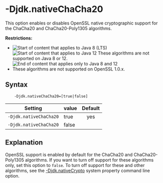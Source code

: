 <!--
* Copyright (c) 2017, 2019 IBM Corp. and others
*
* This program and the accompanying materials are made
* available under the terms of the Eclipse Public License 2.0
* which accompanies this distribution and is available at
* https://www.eclipse.org/legal/epl-2.0/ or the Apache
* License, Version 2.0 which accompanies this distribution and
* is available at https://www.apache.org/licenses/LICENSE-2.0.
*
* This Source Code may also be made available under the
* following Secondary Licenses when the conditions for such
* availability set forth in the Eclipse Public License, v. 2.0
* are satisfied: GNU General Public License, version 2 with
* the GNU Classpath Exception [1] and GNU General Public
* License, version 2 with the OpenJDK Assembly Exception [2].
*
* [1] https://www.gnu.org/software/classpath/license.html
* [2] http://openjdk.java.net/legal/assembly-exception.html
*
* SPDX-License-Identifier: EPL-2.0 OR Apache-2.0 OR GPL-2.0 WITH
* Classpath-exception-2.0 OR LicenseRef-GPL-2.0 WITH Assembly-exception
-->

# -Djdk.nativeChaCha20

This option enables or disables OpenSSL native cryptographic support for the ChaCha20 and ChaCha20-Poly1305 algorithms.

<i class="fa fa-exclamation-triangle" aria-hidden="true"></i> **Restrictions:**

- ![Start of content that applies to Java 8 (LTS)](cr/java8.png) ![Start of content that applies to Java 12](cr/java12.png) These algorithms are not supported on Java 8 or 12. ![End of content that applies only to Java 8 and 12](cr/java_close_lts.png)
- These algorithms are not supported on OpenSSL 1.0.x.


## Syntax

        -Djdk.nativeChaCha20=[true|false]


| Setting           | value    | Default                                                                        |
|-------------------|----------|:------------------------------------------------------------------------------:|
| `-Djdk.nativeChaCha20` | true     | <i class="fa fa-check" aria-hidden="true"></i><span class="sr-only">yes</span> |
| `-Djdk.nativeChaCha20` | false    |                                                                                |

## Explanation

OpenSSL support is enabled by default for the ChaCha20 and ChaCha20-Poly1305 algorithms. If you want to turn off support for these algorithms only, set this option to `false`. To turn off support for these and other algorithms, see the [-Djdk.nativeCrypto](djdknativecrypto.md) system property command line option.




<!-- ==== END OF TOPIC ==== djdknativechacha20.md ==== -->
